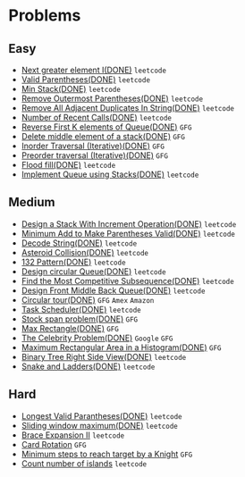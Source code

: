 # Problems

## Easy
- [Next greater element I(DONE)](https://leetcode.com/problems/next-greater-element-i/) `leetcode`
- [Valid Parentheses(DONE)](https://leetcode.com/problems/valid-parentheses/) `leetcode`
- [Min Stack(DONE)](https://leetcode.com/problems/min-stack/) `leetcode`
- [Remove Outermost Parentheses(DONE)](https://leetcode.com/problems/remove-outermost-parentheses/) `leetcode`
- [Remove All Adjacent Duplicates In String(DONE)](https://leetcode.com/problems/remove-all-adjacent-duplicates-in-string/) `leetcode`
- [Number of Recent Calls(DONE)](https://leetcode.com/problems/number-of-recent-calls/) `leetcode`
- [Reverse First K elements of Queue(DONE)](https://practice.geeksforgeeks.org/problems/reverse-first-k-elements-of-queue/1/) `GFG`
- [Delete middle element of a stack(DONE)](https://practice.geeksforgeeks.org/problems/delete-middle-element-of-a-stack/1/) `GFG`
- [Inorder Traversal (Iterative)(DONE)](https://practice.geeksforgeeks.org/problems/inorder-traversal-iterative/1/) `GFG`
- [Preorder traversal (Iterative)(DONE)](https://practice.geeksforgeeks.org/problems/preorder-traversal-iterative/1/) `GFG`
- [Flood fill(DONE)](https://leetcode.com/problems/flood-fill/) `leetcode`
- [Implement Queue using Stacks(DONE)](https://leetcode.com/problems/implement-queue-using-stacks/) `leetcode`

## Medium
- [Design a Stack With Increment Operation(DONE)](https://leetcode.com/problems/design-a-stack-with-increment-operation/) `leetcode`
- [Minimum Add to Make Parentheses Valid(DONE)](https://leetcode.com/problems/minimum-add-to-make-parentheses-valid/) `leetcode`
- [Decode String(DONE)](https://leetcode.com/problems/decode-string/) `leetcode`
- [Asteroid Collision(DONE)](https://leetcode.com/problems/asteroid-collision/) `leetcode`
- [132 Pattern(DONE)](https://leetcode.com/problems/132-pattern/) `leetcode`
- [Design circular Queue(DONE)](https://leetcode.com/problems/design-circular-queue/) `leetcode`
- [Find the Most Competitive Subsequence(DONE)](https://leetcode.com/problems/find-the-most-competitive-subsequence/) `leetcode`
- [Design Front Middle Back Queue(DONE)](https://leetcode.com/problems/design-front-middle-back-queue/) `leetcode`
- [Circular tour(DONE)](https://practice.geeksforgeeks.org/problems/circular-tour/1) `GFG` `Amex` `Amazon`
- [Task Scheduler(DONE)](https://leetcode.com/problems/task-scheduler/) `leetcode`
- [Stock span problem(DONE)](https://practice.geeksforgeeks.org/problems/stock-span-problem-1587115621/1/) `GFG`
- [Max Rectangle(DONE)](https://practice.geeksforgeeks.org/problems/max-rectangle/1/) `GFG`
- [The Celebrity Problem(DONE)](https://practice.geeksforgeeks.org/problems/the-celebrity-problem/1/) `Google` `GFG`
- [Maximum Rectangular Area in a Histogram(DONE)](https://practice.geeksforgeeks.org/problems/maximum-rectangular-area-in-a-histogram-1587115620/1/) `GFG`
- [Binary Tree Right Side View(DONE)](https://leetcode.com/problems/binary-tree-right-side-view/) `leetcode`
- [Snake and Ladders(DONE)](https://leetcode.com/problems/snakes-and-ladders/) `leetcode`

## Hard
- [Longest Valid Parantheses(DONE)](https://leetcode.com/problems/longest-valid-parentheses/) `leetcode`
- [Sliding window maximum(DONE)](https://leetcode.com/problems/sliding-window-maximum/) `leetcode`
- [Brace Expansion II](https://leetcode.com/problems/brace-expansion-ii/) `leetcode`
- [Card Rotation](https://practice.geeksforgeeks.org/problems/card-rotation5834/1/) `GFG`
- [Minimum steps to reach target by a Knight](https://www.geeksforgeeks.org/minimum-steps-reach-target-knight/) `GFG`
- [Count number of islands](https://leetcode.com/problems/number-of-islands/) `leetcode`
